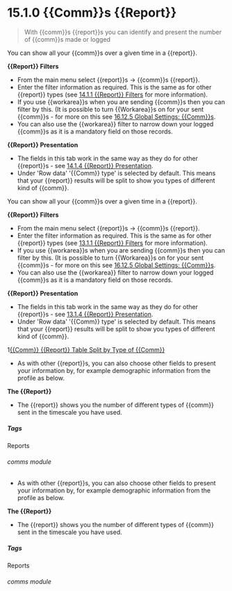 # 15.1.0 {{Comm}}s {{Report}}

> With {{comm}}s {{report}}s you can  identify and present the number of {{comm}}s made or logged



You can show all your {{comm}}s over a given time in a {{report}}.

**{{Report}} Filters**

- From the main menu select {{report}}s -> {{comm}}s {{report}}. 
- Enter the filter information as required. This is the same as for other {{report}} types (see [14.1.1 {{Report}} Filters](/help/index/p/14.1.1) for more information).
- If you use {{workarea}}s when you are sending {{comm}}s then you can filter by this. (It is possible to turn {{Workarea}}s on for your sent {{comm}}s - for more on this see [16.12.5 Global Settings: {{Comm}}s](/help/index/p/16.12.5).
- You can also use the {{workarea}} filter to narrow down your logged {{comm}}s as it is a mandatory field on those records.

**{{Report}} Presentation**

- The fields in this tab work in the same way as they do for other {{report}}s - see [14.1.4 {{Report}} Presentation](/help/index/p/14.1.4).
- Under 'Row data' '{{Comm}} type' is selected by default. This means that your {{report}} results will be split to show you types of different kind of {{comm}}.



You can show all your {{comm}}s over a given time in a {{report}}.

**{{Report}} Filters**

- From the main menu select {{report}}s -> {{comm}}s {{report}}. 
- Enter the filter information as required. This is the same as for other {{report}} types (see [13.1.1 {{Report}} Filters](/help/index/p/13.1.1) for more information).
- If you use {{workarea}}s when you are sending {{comm}}s then you can filter by this. (It is possible to turn {{Workarea}}s on for your sent {{comm}}s - for more on this see [16.12.5 Global Settings: {{Comm}}s](/help/index/p/16.12.5).
- You can also use the {{workarea}} filter to narrow down your logged {{comm}}s as it is a mandatory field on those records.

**{{Report}} Presentation**

- The fields in this tab work in the same way as they do for other {{report}}s - see [13.1.4 {{Report}} Presentation](/help/index/p/13.1.4).
- Under 'Row data' '{{Comm}} type' is selected by default. This means that your {{report}} results will be split to show you types of different kind of {{comm}}.

1[{{Comm}} {{Report}} Table Split by Type of {{Comm}}](14.1.0a.png)

- As with other {{report}}s, you can also choose other fields to present your information by, for example demographic information from the profile as below.

**The {{Report}}**

- The {{report}} shows you the number of different types of {{comm}} sent in the timescale you have used.


##### Tags
Reports

###### comms module



- As with other {{report}}s, you can also choose other fields to present your information by, for example demographic information from the profile as below.

**The {{Report}}**

- The {{report}} shows you the number of different types of {{comm}} sent in the timescale you have used.


##### Tags
Reports

###### comms module

